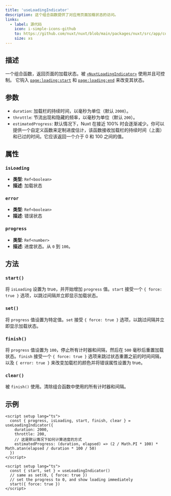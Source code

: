 ```yaml
---
title: 'useLoadingIndicator'
description: 这个组合函数提供了对应用页面加载状态的访问。
links:
  - label: 源代码
    icon: i-simple-icons-github
    to: https://github.com/nuxt/nuxt/blob/main/packages/nuxt/src/app/composables/loading-indicator.ts
    size: xs
---
```


## 描述

一个组合函数，返回页面的加载状态。被 [`<NuxtLoadingIndicator>`](/docs/api/components/nuxt-loading-indicator) 使用并且可控制。
它钩入 [`page:loading:start`](/docs/api/advanced/hooks#app-hooks-runtime) 和 [`page:loading:end`](/docs/api/advanced/hooks#app-hooks-runtime) 来改变其状态。

## 参数

- `duration`: 加载栏的持续时间，以毫秒为单位（默认 `2000`）。
- `throttle`: 节流出现和隐藏的频率，以毫秒为单位（默认 `200`）。
- `estimatedProgress`: 默认情况下，Nuxt 在接近 100% 时会逐渐减少。你可以提供一个自定义函数来定制进度估计，该函数接收加载栏的持续时间（上面）和已过的时间。它应该返回一个介于 0 和 100 之间的值。

## 属性

### `isLoading`

- **类型**: `Ref<boolean>`
- **描述**: 加载状态

### `error`

- **类型**: `Ref<boolean>`
- **描述**: 错误状态

### `progress`

- **类型**: `Ref<number>`
- **描述**: 进度状态。从 `0` 到 `100`。

## 方法

### `start()`

将 `isLoading` 设置为 true，并开始增加 `progress` 值。`start` 接受一个 `{ force: true }` 选项，以跳过间隔并立即显示加载状态。

### `set()`

将 `progress` 值设置为特定值。`set` 接受 `{ force: true }` 选项，以跳过间隔并立即显示加载状态。

### `finish()`

将 `progress` 值设置为 `100`，停止所有计时器和间隔，然后在 `500` 毫秒后重置加载状态。`finish` 接受一个 `{ force: true }` 选项来跳过状态重置之前的时间间隔，以及 `{ error: true }` 来改变加载栏的颜色并将错误属性设置为 true。

### `clear()`

被 `finish()` 使用。清除组合函数中使用的所有计时器和间隔。

## 示例

```vue
<script setup lang="ts">
  const { progress, isLoading, start, finish, clear } = useLoadingIndicator({
    duration: 2000,
    throttle: 200,
    // 这是默认情况下如何计算进度的方式
    estimatedProgress: (duration, elapsed) => (2 / Math.PI * 100) * Math.atan(elapsed / duration * 100 / 50)
  })
</script>
```

```vue
<script setup lang="ts">
  const { start, set } = useLoadingIndicator()
  // same as set(0, { force: true })
  // set the progress to 0, and show loading immediately
  start({ force: true })
</script>
```
